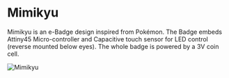 # Mimikyu
Mimikyu is an e-Badge design inspired from Pokémon. The Badge embeds Attiny45 Micro-controller and Capacitive touch sensor for LED control (reverse mounted below eyes). The whole badge is powered by a 3V coin cell.

![Mimikyu](https://user-images.githubusercontent.com/86886546/174444663-19fe9fb4-a7a7-4fc9-8f19-dffe963f2beb.PNG)
